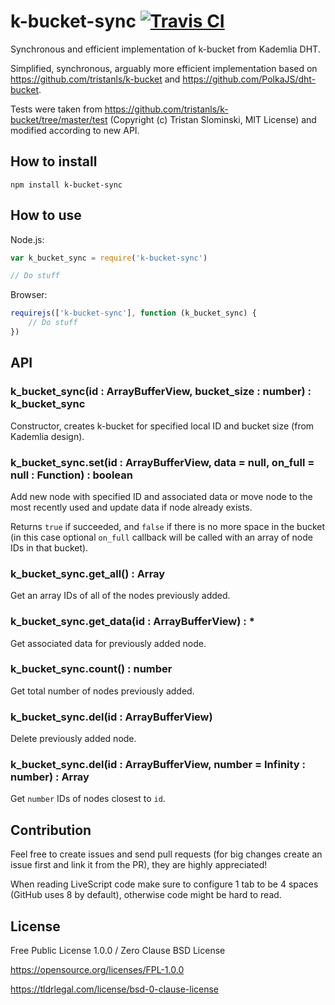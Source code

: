 # k-bucket-sync [![Travis CI](https://img.shields.io/travis/nazar-pc/k-bucket-sync/master.svg?label=Travis%20CI)](https://travis-ci.org/nazar-pc/k-bucket-sync)
Synchronous and efficient implementation of k-bucket from Kademlia DHT.

Simplified, synchronous, arguably more efficient implementation based on https://github.com/tristanls/k-bucket and https://github.com/PolkaJS/dht-bucket.

Tests were taken from https://github.com/tristanls/k-bucket/tree/master/test (Copyright (c) Tristan Slominski, MIT License) and modified according to new API.

## How to install
```
npm install k-bucket-sync
```

## How to use
Node.js:
```javascript
var k_bucket_sync = require('k-bucket-sync')

// Do stuff
```
Browser:
```javascript
requirejs(['k-bucket-sync'], function (k_bucket_sync) {
    // Do stuff
})
```

## API
### k_bucket_sync(id : ArrayBufferView, bucket_size : number) : k_bucket_sync
Constructor, creates k-bucket for specified local ID and bucket size (from Kademlia design).

### k_bucket_sync.set(id : ArrayBufferView, data = null, on_full = null : Function) : boolean
Add new node with specified ID and associated data or move node to the most recently used and update data if node already exists.

Returns `true` if succeeded, and `false` if there is no more space in the bucket (in this case optional `on_full` callback will be called with an array of node IDs in that bucket).

### k_bucket_sync.get_all() : Array
Get an array IDs of all of the nodes previously added.

### k_bucket_sync.get_data(id : ArrayBufferView) : *
Get associated data for previously added node.

### k_bucket_sync.count() : number
Get total number of nodes previously added.

### k_bucket_sync.del(id : ArrayBufferView)
Delete previously added node.

### k_bucket_sync.del(id : ArrayBufferView, number = Infinity : number) : Array
Get `number` IDs of nodes closest to `id`.

## Contribution
Feel free to create issues and send pull requests (for big changes create an issue first and link it from the PR), they are highly appreciated!

When reading LiveScript code make sure to configure 1 tab to be 4 spaces (GitHub uses 8 by default), otherwise code might be hard to read.

## License
Free Public License 1.0.0 / Zero Clause BSD License

https://opensource.org/licenses/FPL-1.0.0

https://tldrlegal.com/license/bsd-0-clause-license
